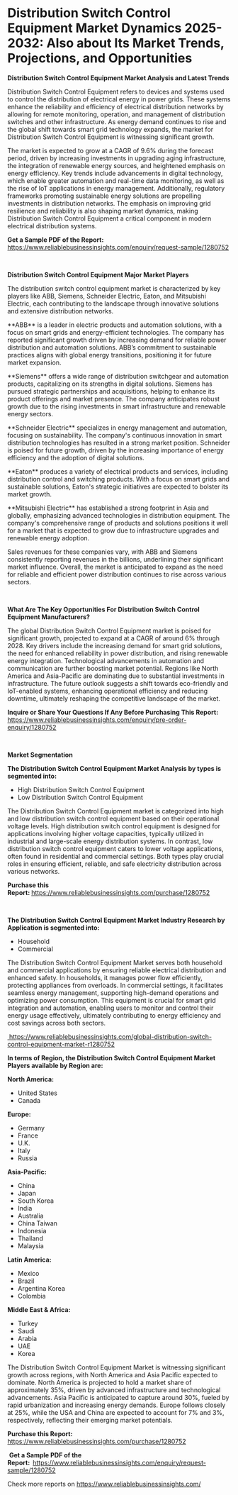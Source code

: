 <p><h1>Distribution Switch Control Equipment Market Dynamics 2025-2032: Also about Its Market Trends, Projections, and Opportunities</h1></p><p><strong>Distribution Switch Control Equipment Market Analysis and Latest Trends</strong></p>
<p><p>Distribution Switch Control Equipment refers to devices and systems used to control the distribution of electrical energy in power grids. These systems enhance the reliability and efficiency of electrical distribution networks by allowing for remote monitoring, operation, and management of distribution switches and other infrastructure. As energy demand continues to rise and the global shift towards smart grid technology expands, the market for Distribution Switch Control Equipment is witnessing significant growth.</p><p>The market is expected to grow at a CAGR of 9.6% during the forecast period, driven by increasing investments in upgrading aging infrastructure, the integration of renewable energy sources, and heightened emphasis on energy efficiency. Key trends include advancements in digital technology, which enable greater automation and real-time data monitoring, as well as the rise of IoT applications in energy management. Additionally, regulatory frameworks promoting sustainable energy solutions are propelling investments in distribution networks. The emphasis on improving grid resilience and reliability is also shaping market dynamics, making Distribution Switch Control Equipment a critical component in modern electrical distribution systems.</p></p>
<p><strong>Get a Sample PDF of the Report:&nbsp;</strong> <a href="https://www.reliablebusinessinsights.com/enquiry/request-sample/1280752?utm_campaign=3360&utm_medium=2&utm_source=Github&utm_content=ia&utm_term=24032025&utm_id=distribution-switch-control-equipment">https://www.reliablebusinessinsights.com/enquiry/request-sample/1280752</a></p>
<p>&nbsp;</p>
<p><strong>Distribution Switch Control Equipment Major Market Players</strong></p>
<p><p>The distribution switch control equipment market is characterized by key players like ABB, Siemens, Schneider Electric, Eaton, and Mitsubishi Electric, each contributing to the landscape through innovative solutions and extensive distribution networks. </p><p>**ABB** is a leader in electric products and automation solutions, with a focus on smart grids and energy-efficient technologies. The company has reported significant growth driven by increasing demand for reliable power distribution and automation solutions. ABB’s commitment to sustainable practices aligns with global energy transitions, positioning it for future market expansion.</p><p>**Siemens** offers a wide range of distribution switchgear and automation products, capitalizing on its strengths in digital solutions. Siemens has pursued strategic partnerships and acquisitions, helping to enhance its product offerings and market presence. The company anticipates robust growth due to the rising investments in smart infrastructure and renewable energy sectors.</p><p>**Schneider Electric** specializes in energy management and automation, focusing on sustainability. The company's continuous innovation in smart distribution technologies has resulted in a strong market position. Schneider is poised for future growth, driven by the increasing importance of energy efficiency and the adoption of digital solutions.</p><p>**Eaton** produces a variety of electrical products and services, including distribution control and switching products. With a focus on smart grids and sustainable solutions, Eaton's strategic initiatives are expected to bolster its market growth.</p><p>**Mitsubishi Electric** has established a strong footprint in Asia and globally, emphasizing advanced technologies in distribution equipment. The company's comprehensive range of products and solutions positions it well for a market that is expected to grow due to infrastructure upgrades and renewable energy adoption.</p><p>Sales revenues for these companies vary, with ABB and Siemens consistently reporting revenues in the billions, underlining their significant market influence. Overall, the market is anticipated to expand as the need for reliable and efficient power distribution continues to rise across various sectors.</p></p>
<p>&nbsp;</p>
<p><strong>What Are The Key Opportunities For Distribution Switch Control Equipment Manufacturers?</strong></p>
<p><p>The global Distribution Switch Control Equipment market is poised for significant growth, projected to expand at a CAGR of around 6% through 2028. Key drivers include the increasing demand for smart grid solutions, the need for enhanced reliability in power distribution, and rising renewable energy integration. Technological advancements in automation and communication are further boosting market potential. Regions like North America and Asia-Pacific are dominating due to substantial investments in infrastructure. The future outlook suggests a shift towards eco-friendly and IoT-enabled systems, enhancing operational efficiency and reducing downtime, ultimately reshaping the competitive landscape of the market.</p></p>
<p><strong>Inquire or Share Your Questions If Any Before Purchasing This Report:</strong> <a href="https://www.reliablebusinessinsights.com/enquiry/pre-order-enquiry/1280752?utm_campaign=3360&utm_medium=2&utm_source=Github&utm_content=ia&utm_term=24032025&utm_id=distribution-switch-control-equipment">https://www.reliablebusinessinsights.com/enquiry/pre-order-enquiry/1280752</a></p>
<p>&nbsp;</p>
<p><strong>Market Segmentation</strong></p>
<p><strong>The Distribution Switch Control Equipment Market Analysis by types is segmented into:</strong></p>
<p><ul><li>High Distribution Switch Control Equipment</li><li>Low Distribution Switch Control Equipment</li></ul></p>
<p><p>The Distribution Switch Control Equipment market is categorized into high and low distribution switch control equipment based on their operational voltage levels. High distribution switch control equipment is designed for applications involving higher voltage capacities, typically utilized in industrial and large-scale energy distribution systems. In contrast, low distribution switch control equipment caters to lower voltage applications, often found in residential and commercial settings. Both types play crucial roles in ensuring efficient, reliable, and safe electricity distribution across various networks.</p></p>
<p><strong>Purchase this Report:&nbsp;</strong><a href="https://www.reliablebusinessinsights.com/purchase/1280752?utm_campaign=3360&utm_medium=2&utm_source=Github&utm_content=ia&utm_term=24032025&utm_id=distribution-switch-control-equipment">https://www.reliablebusinessinsights.com/purchase/1280752</a></p>
<p>&nbsp;</p>
<p><strong>The Distribution Switch Control Equipment Market Industry Research by Application is segmented into:</strong></p>
<p><ul><li>Household</li><li>Commercial</li></ul></p>
<p><p>The Distribution Switch Control Equipment Market serves both household and commercial applications by ensuring reliable electrical distribution and enhanced safety. In households, it manages power flow efficiently, protecting appliances from overloads. In commercial settings, it facilitates seamless energy management, supporting high-demand operations and optimizing power consumption. This equipment is crucial for smart grid integration and automation, enabling users to monitor and control their energy usage effectively, ultimately contributing to energy efficiency and cost savings across both sectors.</p></p>
<p><a href="https://www.reliablebusinessinsights.com/global-distribution-switch-control-equipment-market-r1280752?utm_campaign=3360&utm_medium=2&utm_source=Github&utm_content=ia&utm_term=24032025&utm_id=distribution-switch-control-equipment">&nbsp;https://www.reliablebusinessinsights.com/global-distribution-switch-control-equipment-market-r1280752</a></p>
<p><strong>In terms of Region, the Distribution Switch Control Equipment Market Players available by Region are:</strong></p>
<p>
    <p> <strong> North America: </strong>
        <ul>
            <li>United States</li>
            <li>Canada</li>
        </ul>
        </p> 
    <p> <strong> Europe: </strong>
        <ul>
            <li>Germany</li>
            <li>France</li>
            <li>U.K.</li>
            <li>Italy</li>
            <li>Russia</li>
        </ul>
        </p> 
    <p> <strong> Asia-Pacific: </strong>
        <ul>
            <li>China</li>
            <li>Japan</li>
            <li>South Korea</li>
            <li>India</li>
            <li>Australia</li>
            <li>China Taiwan</li>
            <li>Indonesia</li>
            <li>Thailand</li>
            <li>Malaysia</li>
        </ul>
        </p> 
    <p> <strong> Latin America: </strong>
        <ul>
            <li>Mexico</li>
            <li>Brazil</li>
            <li>Argentina Korea</li>
            <li>Colombia</li>
        </ul>
        </p> 
    <p> <strong> Middle East & Africa: </strong>
        <ul>
            <li>Turkey</li>
            <li>Saudi</li>
            <li>Arabia</li>
            <li>UAE</li>
            <li>Korea</li>
        </ul>
    </p>
    </p>
<p><p>The Distribution Switch Control Equipment Market is witnessing significant growth across regions, with North America and Asia Pacific expected to dominate. North America is projected to hold a market share of approximately 35%, driven by advanced infrastructure and technological advancements. Asia Pacific is anticipated to capture around 30%, fueled by rapid urbanization and increasing energy demands. Europe follows closely at 25%, while the USA and China are expected to account for 7% and 3%, respectively, reflecting their emerging market potentials.</p></p>
<p><strong>Purchase this Report: </strong><a href="https://www.reliablebusinessinsights.com/purchase/1280752?utm_campaign=3360&utm_medium=2&utm_source=Github&utm_content=ia&utm_term=24032025&utm_id=distribution-switch-control-equipment">https://www.reliablebusinessinsights.com/purchase/1280752</a></p>
<p>&nbsp;<strong>Get a Sample PDF of the Report:&nbsp;&nbsp;</strong><a href="https://www.reliablebusinessinsights.com/enquiry/request-sample/1280752?utm_campaign=3360&utm_medium=2&utm_source=Github&utm_content=ia&utm_term=24032025&utm_id=distribution-switch-control-equipment">https://www.reliablebusinessinsights.com/enquiry/request-sample/1280752</a></p>
<p><strong></strong></p>
<p>Check more reports on <a href="https://www.reliablebusinessinsights.com/?utm_campaign=3360&utm_medium=2&utm_source=Github&utm_content=ia&utm_term=24032025&utm_id=distribution-switch-control-equipment">https://www.reliablebusinessinsights.com/</a></p>